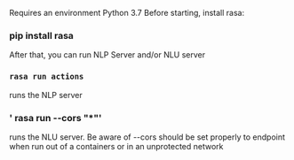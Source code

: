 Requires an environment Python 3.7
Before starting, install rasa:
### pip install rasa
After that, you can run NLP Server and/or NLU server
### `rasa run actions`
runs the NLP server
### ' rasa run --cors "*"'
runs the NLU server. 
Be aware of --cors should be set properly to endpoint when run out of a containers or in an unprotected network
